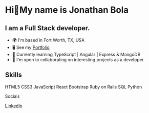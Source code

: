 
# Hi👋My name is Jonathan Bola

## I am a Full Stack developer.

* 🌍  I'm based in Fort Worth, TX, USA
* 🖥️  See my [Portfolio](https://jonathanbola.netlify.app)
* 🧠  Currently learning TypeScript | Angular | Express & MongoDB
* 🤝  I'm open to collaborating on interesting projects as a developer

## Skills

HTML5   CSS3   JavaScript   React   Bootstrap   Ruby on Rails SQL  Python 

Socials

 [LinkedIn](https://www.linkedin.com/in/jonathan-bola-462667181)